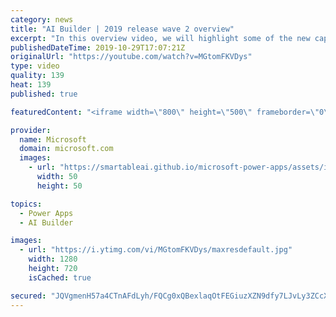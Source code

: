 ```yaml
---
category: news
title: "AI Builder | 2019 release wave 2 overview"
excerpt: "In this overview video, we will highlight some of the new capabilities included in the latest update to AI Builder within Power Apps that will help you plan and prepare for the upcoming updates with confidence.     Here are the capabilities covered:  • Building AI models  • Managing and sharing AI models"
publishedDateTime: 2019-10-29T17:07:21Z
originalUrl: "https://youtube.com/watch?v=MGtomFKVDys"
type: video
quality: 139
heat: 139
published: true

featuredContent: "<iframe width=\"800\" height=\"500\" frameborder=\"0\" src=\"https://www.youtube.com/embed/MGtomFKVDys\" allow=\"accelerometer; autoplay; encrypted-media; gyroscope; picture-in-picture\" allowfullscreen></iframe>"

provider:
  name: Microsoft
  domain: microsoft.com
  images:
    - url: "https://smartableai.github.io/microsoft-power-apps/assets/images/organizations/microsoft.com-50x50.jpg"
      width: 50
      height: 50

topics:
  - Power Apps
  - AI Builder

images:
  - url: "https://i.ytimg.com/vi/MGtomFKVDys/maxresdefault.jpg"
    width: 1280
    height: 720
    isCached: true

secured: "JQVgmenH57a4CTnAFdLyh/FQCg0xQBexlaqOtFEGiuzXZN9dfy7LJvLy3ZCcX1m7YnQTvqq0/KK6VKkBvMdvgeoeaaBFPLuBS6mMv5X2DUcsoY0Z//ZzNKgfaxCFi/EGKz7DvdGRz2uGP7P7465O7cgNpS90kzu2yj2AZXr5IMN+WvB5wrTFvqPSEyeUHr3uVD+AZfppBzcBPgtglKFrsNefsGtevfF8F0lMIscVqi+UXd5oQ8FVHVkwOJmBb8GkcLdax+wVBwRryHa8N62itGahxhoFnkzY+Bd3qDgoT8viEmp1SlyOtEcYO0GUf5heSHRO6/U8CxKk+zPSamn/J7/jviXM5/Adw5y3ssN4ZaTpS3+Z0/U1Ih5IkHRRQS+6Ats0HOLn432tOpv2aYp65+9wAZaeGoR9OJoZROamXNJmOAVg664bQZGfs6zLJ5LS;lwDed2hbq2/8A4DZCDuosQ=="
---
```


